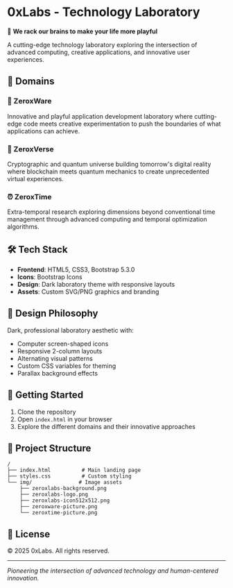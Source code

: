 # 0xLabs - Technology Laboratory

🧪 **We rack our brains to make your life more playful**

A cutting-edge technology laboratory exploring the intersection of advanced computing, creative applications, and innovative user experiences.

## 🌟 Domains

### 🔧 ZeroxWare
Innovative and playful application development laboratory where cutting-edge code meets creative experimentation to push the boundaries of what applications can achieve.

### 🌌 ZeroxVerse
Cryptographic and quantum universe building tomorrow's digital reality where blockchain meets quantum mechanics to create unprecedented virtual experiences.

### ⏰ ZeroxTime
Extra-temporal research exploring dimensions beyond conventional time management through advanced computing and temporal optimization algorithms.

## 🛠️ Tech Stack

- **Frontend**: HTML5, CSS3, Bootstrap 5.3.0
- **Icons**: Bootstrap Icons
- **Design**: Dark laboratory theme with responsive layouts
- **Assets**: Custom SVG/PNG graphics and branding

## 🎨 Design Philosophy

Dark, professional laboratory aesthetic with:
- Computer screen-shaped icons
- Responsive 2-column layouts
- Alternating visual patterns
- Custom CSS variables for theming
- Parallax background effects

## 🚀 Getting Started

1. Clone the repository
2. Open `index.html` in your browser
3. Explore the different domains and their innovative approaches

## 📁 Project Structure

```
/
├── index.html          # Main landing page
├── styles.css          # Custom styling
└── img/               # Image assets
    ├── zeroxlabs-background.png
    ├── zeroxlabs-logo.png
    ├── zeroxlabs-icon512x512.png
    ├── zeroxware-picture.png
    └── zeroxtime-picture.png
```

## 📄 License

© 2025 0xLabs. All rights reserved.

---

*Pioneering the intersection of advanced technology and human-centered innovation.*
